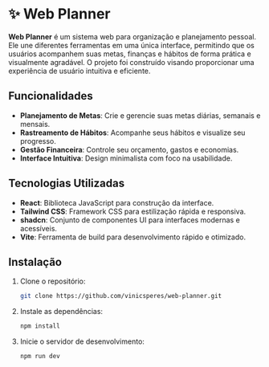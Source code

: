 # ✨ Web Planner

**Web Planner** é um sistema web para organização e planejamento pessoal. Ele une diferentes ferramentas em uma única interface, permitindo que os usuários acompanhem suas metas, finanças e hábitos de forma prática e visualmente agradável. O projeto foi construído visando proporcionar uma experiência de usuário intuitiva e eficiente.

## Funcionalidades

- **Planejamento de Metas**: Crie e gerencie suas metas diárias, semanais e mensais.
- **Rastreamento de Hábitos**: Acompanhe seus hábitos e visualize seu progresso.
- **Gestão Financeira**: Controle seu orçamento, gastos e economias.
- **Interface Intuitiva**: Design minimalista com foco na usabilidade.

## Tecnologias Utilizadas

- **React**: Biblioteca JavaScript para construção da interface.
- **Tailwind CSS**: Framework CSS para estilização rápida e responsiva.
- **shadcn**: Conjunto de componentes UI para interfaces modernas e acessíveis.
- **Vite**: Ferramenta de build para desenvolvimento rápido e otimizado.

## Instalação

1. Clone o repositório:

   ```bash
   git clone https://github.com/vinicsperes/web-planner.git
   ```

2. Instale as dependências:

   ```bash
   npm install
   ```

3. Inicie o servidor de desenvolvimento:

   ```bash
   npm run dev
   ```
